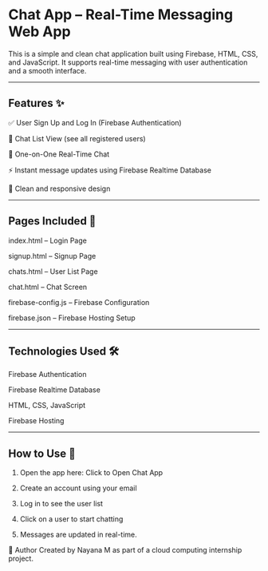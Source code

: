 # Chat App – Real-Time Messaging Web App

This is a simple and clean chat application built using Firebase, HTML, CSS, and JavaScript. It supports real-time messaging with user authentication and a smooth interface.


---

## Features ✨

✅ User Sign Up and Log In (Firebase Authentication)

📃 Chat List View (see all registered users)

💬 One-on-One Real-Time Chat

⚡ Instant message updates using Firebase Realtime Database

📱 Clean and responsive design



---

## Pages Included 📄

index.html – Login Page

signup.html – Signup Page

chats.html – User List Page

chat.html – Chat Screen

firebase-config.js – Firebase Configuration

firebase.json – Firebase Hosting Setup



---

## Technologies Used 🛠

Firebase Authentication

Firebase Realtime Database

HTML, CSS, JavaScript

Firebase Hosting



---

## How to Use 🚀

1. Open the app here: Click to Open Chat App


2. Create an account using your email


3. Log in to see the user list


4. Click on a user to start chatting


5. Messages are updated in real-time.


🤝 Author
Created by Nayana M as part of a cloud computing internship project.
